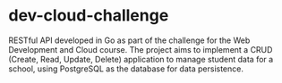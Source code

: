 # dev-cloud-challenge
RESTful API developed in Go as part of the challenge for the Web Development and Cloud course. The project aims to implement a CRUD (Create, Read, Update, Delete) application to manage student data for a school, using PostgreSQL as the database for data persistence.
